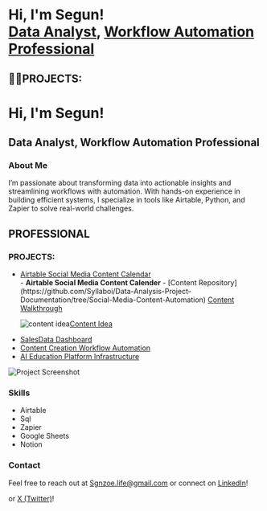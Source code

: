 <h1>Hi, I'm Segun! <br/><a href="https://github.com/joshmadakor1">Data Analyst</a>,     <a href="https://www.linkedin.com/in/segunexploresdata/">Workflow Automation Professional</a>

<h2>👨‍💻PROJECTS:</h2>




<div>
  <h1>Hi, I'm Segun!</h1>
  <h2>Data Analyst, Workflow Automation Professional</h2>

  <h3>About Me</h3>
  <p>I’m passionate about transforming data into actionable insights and streamlining workflows with automation. With hands-on experience in building efficient systems, I specialize in tools like Airtable, Python, and Zapier to solve real-world challenges.</p>

  <h2>PROFESSIONAL</h2>
  <h3>PROJECTS:</h3>
  <ul>
    <li><a href="#">Airtable Social Media Content Calendar</a></li>
    - <b>Airtable Social Media Content Calender</b>
- [Content Repository](https://github.com/Syllaboi/Data-Analysis-Project-Documentation/tree/Social-Media-Content-Automation)  <a href="https://youtu.be/d2jhX3dzgYk">Content Walkthrough</a>
  
![content idea](https://github.com/user-attachments/assets/19438d4a-3e8a-4e63-8b83-cf1c5fe20770)<a href="https://github.com/Syllaboi/Data-Analysis-Project-Documentation/tree/Social-Media-Content-Automation">Content Idea</a>
    
  <li><a href="#">SalesData Dashboard</a></li>
    <li><a href="#">Content Creation Workflow Automation</a></li>
    <li><a href="#">AI Education Platform Infrastructure</a></li>
  </ul>
  <img src="path/to/your/image.png" alt="Project Screenshot" style="max-width: 100%;">

  <h3>Skills</h3>
  <ul>
    <li>Airtable</li>
    <li>Sql</li>
    <li>Zapier</li>
    <li>Google Sheets</li>
    <li>Notion</li>
  </ul>

  <h3>Contact</h3>
  <p>Feel free to reach out at <a href="mailto:sgnzoe.life@gmail.com">Sgnzoe.life@gmail.com</a> or connect on <a href="https://linkedin.com/in/segunexploresdata/">LinkedIn</a>!</p>
</div> or
<a href="https://twitter.com/chinnyeddy">X (Twitter)</a>!</p>
</div>

<!--
**joshmadakor1/joshmadakor1** is a ✨ _special_ ✨ repository because its `README.md` (this file) appears on your GitHub profile.

Here are some ideas to get you started:

- 🔭 I’m currently working on ...
- 🌱 I’m currently learning ...
- 👯 I’m looking to collaborate on ...
- 🤔 I’m looking for help with ...
- 💬 Ask me about ...
- 📫 How to reach me: ...
- 😄 Pronouns: ...
- ⚡ Fun fact: ...
-->
